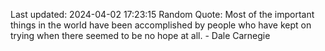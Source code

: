 Last updated: 2024-04-02 17:23:15
Random Quote: Most of the important things in the world have been accomplished by people who have kept on trying when there seemed to be no hope at all. - Dale Carnegie
